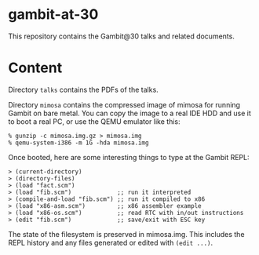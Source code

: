 # gambit-at-30

This repository contains the Gambit@30 talks and related documents.

Content
=======

Directory `talks` contains the PDFs of the talks.

Directory `mimosa` contains the compressed image of mimosa for running Gambit
on bare metal.  You can copy the image to a real IDE HDD and use it to boot a
real PC, or use the QEMU emulator like this:

    % gunzip -c mimosa.img.gz > mimosa.img
    % qemu-system-i386 -m 1G -hda mimosa.img

Once booted, here are some interesting things to type
at the Gambit REPL:

    > (current-directory)
    > (directory-files)
    > (load "fact.scm")
    > (load "fib.scm")             ;; run it interpreted
    > (compile-and-load "fib.scm") ;; run it compiled to x86
    > (load "x86-asm.scm")         ;; x86 assembler example
    > (load "x86-os.scm")          ;; read RTC with in/out instructions
    > (edit "fib.scm")             ;; save/exit with ESC key

The state of the filesystem is preserved in mimosa.img.  This includes
the REPL history and any files generated or edited with `(edit ...)`.
